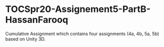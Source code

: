 # TOCSpr20-Assignement5-PartB-HassanFarooq
Cumulative Assignment which contains four assignments (4a, 4b, 5a, 5b) based on Unity 3D.
